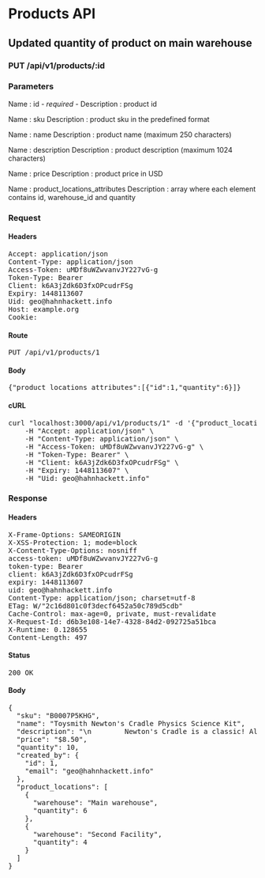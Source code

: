 # Products API

## Updated quantity of product on main warehouse

### PUT /api/v1/products/:id

### Parameters

Name : id *- required -*
Description : product id

Name : sku
Description : product sku in the predefined format

Name : name
Description : product name (maximum 250 characters)

Name : description
Description : product description (maximum 1024 characters)

Name : price
Description : product price in USD

Name : product_locations_attributes
Description : array where each element contains id, warehouse_id and quantity

### Request

#### Headers

<pre>Accept: application/json
Content-Type: application/json
Access-Token: uMDf8uWZwvanvJY227vG-g
Token-Type: Bearer
Client: k6A3jZdk6D3fxOPcudrFSg
Expiry: 1448113607
Uid: geo@hahnhackett.info
Host: example.org
Cookie: </pre>

#### Route

<pre>PUT /api/v1/products/1</pre>

#### Body

<pre>{"product_locations_attributes":[{"id":1,"quantity":6}]}</pre>

#### cURL

<pre class="request">curl &quot;localhost:3000/api/v1/products/1&quot; -d &#39;{&quot;product_locations_attributes&quot;:[{&quot;id&quot;:1,&quot;quantity&quot;:6}]}&#39; -X PUT \
	-H &quot;Accept: application/json&quot; \
	-H &quot;Content-Type: application/json&quot; \
	-H &quot;Access-Token: uMDf8uWZwvanvJY227vG-g&quot; \
	-H &quot;Token-Type: Bearer&quot; \
	-H &quot;Client: k6A3jZdk6D3fxOPcudrFSg&quot; \
	-H &quot;Expiry: 1448113607&quot; \
	-H &quot;Uid: geo@hahnhackett.info&quot;</pre>

### Response

#### Headers

<pre>X-Frame-Options: SAMEORIGIN
X-XSS-Protection: 1; mode=block
X-Content-Type-Options: nosniff
access-token: uMDf8uWZwvanvJY227vG-g
token-type: Bearer
client: k6A3jZdk6D3fxOPcudrFSg
expiry: 1448113607
uid: geo@hahnhackett.info
Content-Type: application/json; charset=utf-8
ETag: W/&quot;2c16d801c0f3decf6452a50c789d5cdb&quot;
Cache-Control: max-age=0, private, must-revalidate
X-Request-Id: d6b3e108-14e7-4328-84d2-092725a51bca
X-Runtime: 0.128655
Content-Length: 497</pre>

#### Status

<pre>200 OK</pre>

#### Body

<pre>{
  "sku": "B0007P5KHG",
  "name": "Toysmith Newton's Cradle Physics Science Kit",
  "description": "\n        Newton's Cradle is a classic! Also known as balance balls,\n        these steel balls keep you entertained throughout the day. Pull back\n        one or more of the balls and let them drop down.\n      ",
  "price": "$8.50",
  "quantity": 10,
  "created_by": {
    "id": 1,
    "email": "geo@hahnhackett.info"
  },
  "product_locations": [
    {
      "warehouse": "Main warehouse",
      "quantity": 6
    },
    {
      "warehouse": "Second Facility",
      "quantity": 4
    }
  ]
}</pre>
